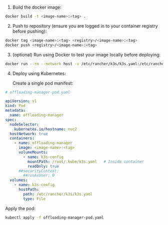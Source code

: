 1. Build the docker image:
```bash
docker build -t <image-name>:<tag> .
```

2. Push to repository (ensure you are logged in to your container registry before pushing):
```bash
docker tag <image-name>:<tag> <registry>/<image-name>:<tag>
docker push <registry>/<image-name>:<tag>
```

3. (optional) Run using Docker to test your image locally before deploying:
```bash
docker run --rm --network host -v /etc/rancher/k3s/k3s.yaml:/etc/rancher/k3s/k3s.yaml:ro <image-name>:<tag>
```

4. Deploy using Kubernetes:

    Create a single pod manifest:
   
```yaml
# offloading-manager-pod.yaml

apiVersion: v1
kind: Pod
metadata:
  name: offloading-manager
spec:
  nodeSelector:
    kubernetes.io/hostname: nuc2
  hostNetwork: true
  containers:
    - name: offloading-manager
      image: <image-name>:<tag>
      volumeMounts:
        - name: k3s-config
          mountPath: /root/.kube/k3s.yaml   # Inside container
          readOnly: true
      ##securityContext:
        ##runAsUser: 0
  volumes:
    - name: k3s-config
      hostPath:
        path: /etc/rancher/k3s/k3s.yaml
        type: File
  ```

  Apply the pod:
```bash
kubectl apply -f offloading-manager-pod.yaml
```

